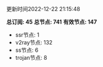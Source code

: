 更新时间2022-12-22 21:15:48

**总订阅: 45**
**总节点: 741**
**有效节点: 147**
- ssr节点: 1
- v2ray节点: 132
- ss节点: 6
- trojan节点: 8
